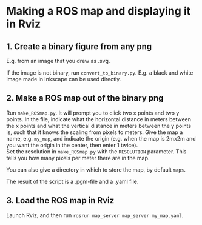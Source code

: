 # Making a ROS map and displaying it in Rviz

## 1. Create a binary figure from any png
E.g. from an image that you drew as .svg.


If the image is not binary, run `convert_to_binary.py`.
E.g. a black and white image made in Inkscape can be used directly.

## 2. Make a ROS map out of the binary png
Run `make_ROSmap.py`. It will prompt you to click two x points and two y points.
In the file, indicate what the horizontal distance in meters between the x points
and what the vertical distance in meters between the y points is, such that it
knows the scaling from pixels to meters. Give the map a name, e.g. `my_map`,
and indicate the origin (e.g. when the map is 2mx2m and you want the origin in the center, then enter 1 twice).  
Set the resolution in `make_ROSmap.py` with the `RESOLUTION` parameter. This
tells you how many pixels per meter there are in the map.


You can also give a directory in which to store the map, by default `maps`.

The result of the script is a .pgm-file and a .yaml file.

## 3. Load the ROS map in Rviz
Launch Rviz, and then run `rosrun map_server map_server my_map.yaml`.